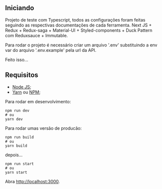 ## Iniciando

Projeto de teste com Typescript, todos as configurações foram feitas seguindo as respectivas documentações de cada ferramenta. Next JS + Redux + Redux-saga + Material-UI + Styled-components + Duck Pattern com Reduxsauce + Immutable.

Para rodar o projeto é necessário criar um arquivo '.env' substituindo a env var do arquivo '.env.example' pela url da API.

Feito isso...

## Requisitos

- [Node JS](https://nodejs.org/en/download/);
- [Yarn](https://classic.yarnpkg.com/en/docs/install/#debian-stable) ou [NPM](https://www.npmjs.com/get-npm);


Para rodar em desenvolvimento:

```
npm run dev
# ou
yarn dev
```

Para rodar umas versão de producão:

```
npm run build
# ou
yarn build
```

depois...

```
npm run start
# ou
yarn start
```



Abra [http://localhost:3000](http://localhost:3000).





